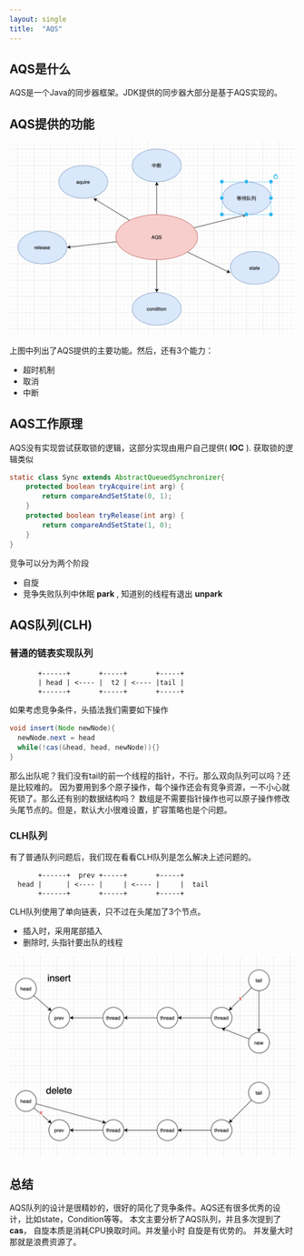 ```yaml
---
layout: single
title:  "AQS"
---
```


## AQS是什么
  AQS是一个Java的同步器框架。JDK提供的同步器大部分是基于AQS实现的。

## AQS提供的功能

![AQS提供的功能](/assets/images/AQSF.png)

上图中列出了AQS提供的主要功能。然后，还有3个能力：
- 超时机制
- 取消
- 中断

## AQS工作原理

  AQS没有实现尝试获取锁的逻辑，这部分实现由用户自己提供( **IOC** ).
获取锁的逻辑类似

``` java
static class Sync extends AbstractQueuedSynchronizer{
    protected boolean tryAcquire(int arg) {
        return compareAndSetState(0, 1);
    }
    protected boolean tryRelease(int arg) {
        return compareAndSetState(1, 0);
    }
}
```

竞争可以分为两个阶段
* 自旋
* 竞争失败队列中休眠 **park** , 知道别的线程有退出 **unpark**

## AQS队列(CLH)

### 普通的链表实现队列

           +------+       +-----+       +-----+
           | head | <---- |  t2 | <---- |tail |  
           +------+       +-----+       +-----+
>
如果考虑竞争条件，头插法我们需要如下操作

```java 
void insert(Node newNode){  
  newNode.next = head
  while(!cas(&head, head, newNode)){}
}
```

那么出队呢？我们没有tail的前一个线程的指针，不行。那么双向队列可以吗？还是比较难的。
因为要用到多个原子操作，每个操作还会有竞争资源，一不小心就死锁了。那么还有别的数据结构吗？
数组是不需要指针操作也可以原子操作修改头尾节点的。但是，默认大小很难设置，扩容策略也是个问题。

### CLH队列

有了普通队列问题后，我们现在看看CLH队列是怎么解决上述问题的。

           +------+  prev +-----+       +-----+
      head |      | <---- |     | <---- |     |  tail
           +------+       +-----+       +-----+


CLH队列使用了单向链表，只不过在头尾加了3个节点。

* 插入时，采用尾部插入
* 删除时, 头指针要出队的线程

![insert&delete](/assets/images/insertDelete.png)

## 总结
  AQS队列的设计是很精妙的，很好的简化了竞争条件。AQS还有很多优秀的设计，比如state，Condition等等。
本文主要分析了AQS队列，并且多次提到了**cas**， 自旋本质是消耗CPU换取时间。并发量小时 自旋是有优势的。
并发量大时 那就是浪费资源了。

